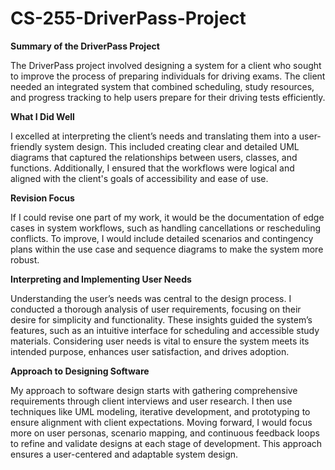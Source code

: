 # CS-255-DriverPass-Project

**Summary of the DriverPass Project**

The DriverPass project involved designing a system for a client who sought to improve the process of preparing individuals for driving exams. The client needed an integrated system that combined scheduling, study resources, and progress tracking to help users prepare for their driving tests efficiently.

**What I Did Well**

I excelled at interpreting the client’s needs and translating them into a user-friendly system design. This included creating clear and detailed UML diagrams that captured the relationships between users, classes, and functions. Additionally, I ensured that the workflows were logical and aligned with the client's goals of accessibility and ease of use.

**Revision Focus**

If I could revise one part of my work, it would be the documentation of edge cases in system workflows, such as handling cancellations or rescheduling conflicts. To improve, I would include detailed scenarios and contingency plans within the use case and sequence diagrams to make the system more robust.

**Interpreting and Implementing User Needs**

Understanding the user’s needs was central to the design process. I conducted a thorough analysis of user requirements, focusing on their desire for simplicity and functionality. These insights guided the system’s features, such as an intuitive interface for scheduling and accessible study materials. Considering user needs is vital to ensure the system meets its intended purpose, enhances user satisfaction, and drives adoption.

**Approach to Designing Software**

My approach to software design starts with gathering comprehensive requirements through client interviews and user research. I then use techniques like UML modeling, iterative development, and prototyping to ensure alignment with client expectations. Moving forward, I would focus more on user personas, scenario mapping, and continuous feedback loops to refine and validate designs at each stage of development. This approach ensures a user-centered and adaptable system design.
